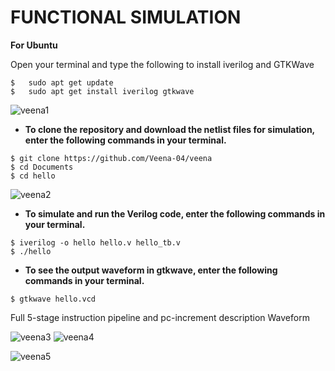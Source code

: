 # FUNCTIONAL SIMULATION
**For Ubuntu**

 Open your terminal and type the following to install iverilog and GTKWave
 ```
 $   sudo apt get update
 $   sudo apt get install iverilog gtkwave
 ```

![veena1](https://github.com/Veena-04/veena/assets/145828292/6ea9f733-d413-4ccd-9010-dba74838af65)



- **To clone the repository and download the netlist files for simulation, enter the following commands in your terminal.**

 ```
 $ git clone https://github.com/Veena-04/veena
 $ cd Documents
 $ cd hello
```
![veena2](https://github.com/Veena-04/veena/assets/145828292/e72b794e-6ecc-4088-ad3d-f0239f20bfbe)

- **To simulate and run the Verilog code, enter the following commands in your terminal.**

```
$ iverilog -o hello hello.v hello_tb.v
$ ./hello
```



- **To see the output waveform in gtkwave, enter the following commands in your terminal.**

`$ gtkwave hello.vcd`



  Full 5-stage instruction pipeline and pc-increment description Waveform
  
![veena3](https://github.com/Veena-04/veena/assets/145828292/0d7dc2c9-929f-4ec0-8932-09bd9713f3df)
![veena4](https://github.com/Veena-04/veena/assets/145828292/69a41084-ae52-4067-9fd9-662f03d60918)

![veena5](https://github.com/Veena-04/veena/assets/145828292/b347f214-969c-4c9a-8aee-44bc82bca118)





